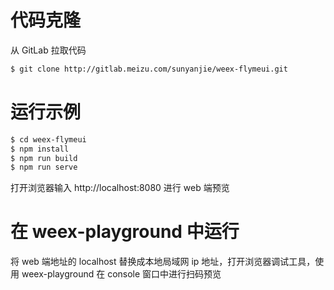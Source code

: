 # 代码克隆
从 GitLab 拉取代码

```bash
$ git clone http://gitlab.meizu.com/sunyanjie/weex-flymeui.git
```

# 运行示例

```bash
$ cd weex-flymeui
$ npm install
$ npm run build
$ npm run serve
```

打开浏览器输入 http://localhost:8080 进行 web 端预览

# 在 weex-playground 中运行
将 web 端地址的 localhost 替换成本地局域网 ip 地址，打开浏览器调试工具，使用 weex-playground 在 console 窗口中进行扫码预览